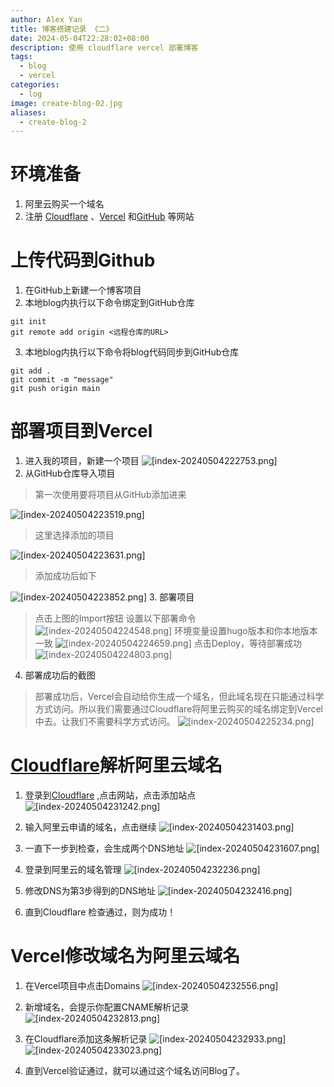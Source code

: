 ```yaml
---
author: Alex Yan
title: 博客搭建记录 《二》
date: 2024-05-04T22:28:02+08:00
description: 使用 cloudflare vercel 部署博客
tags:
  - blog
  - vercel
categories:
  - log
image: create-blog-02.jpg
aliases:
  - create-blog-2
---
```

# 环境准备
1. 阿里云购买一个域名
2. 注册 [Cloudflare](https://dash.cloudflare.com/) 、[Vercel](https://vercel.com/) 和[GitHub](https://github.com/) 等网站

# 上传代码到Github
1. 在GitHub上新建一个博客项目
2. 本地blog内执行以下命令绑定到GitHub仓库
```shell
git init
git remote add origin <远程仓库的URL>
```
3. 本地blog内执行以下命令将blog代码同步到GitHub仓库
```shell
git add .
git commit -m "message"
git push origin main
```
# 部署项目到Vercel
1. 进入我的项目，新建一个项目
![[index-20240504222753.png]](index-20240504222753.png)
2. 从GitHub仓库导入项目
> 第一次使用要将项目从GitHub添加进来

![[index-20240504223519.png]](index-20240504223519.png)
> 这里选择添加的项目

![[index-20240504223631.png]](index-20240504223631.png)
> 添加成功后如下

![[index-20240504223852.png]](index-20240504223852.png)
3. 部署项目
> 点击上图的Import按钮
> 设置以下部署命令
![[index-20240504224548.png]](index-20240504224548.png)
> 环境变量设置hugo版本和你本地版本一致
![[index-20240504224659.png]](index-20240504224659.png)
> 点击Deploy，等待部署成功
![[index-20240504224803.png]](index-20240504224803.png)
4. 部署成功后的截图
> 部署成功后，Vercel会自动给你生成一个域名，但此域名现在只能通过科学方式访问。所以我们需要通过Cloudflare将阿里云购买的域名绑定到Vercel中去。让我们不需要科学方式访问。
![[index-20240504225234.png]](index-20240504225234.png)
# [Cloudflare](https://dash.cloudflare.com/)解析阿里云域名
1. 登录到[Cloudflare](https://dash.cloudflare.com/) ,点击网站，点击添加站点
![[index-20240504231242.png]](index-20240504231242.png)
2. 输入阿里云申请的域名，点击继续
![[index-20240504231403.png]](index-20240504231403.png)
3. 一直下一步到检查，会生成两个DNS地址
![[index-20240504231607.png]](index-20240504231607.png)
4. 登录到阿里云的域名管理
![[index-20240504232236.png]](index-20240504232236.png)
5. 修改DNS为第3步得到的DNS地址
![[index-20240504232416.png]](index-20240504232416.png)


6. 直到Cloudflare 检查通过，则为成功！
# Vercel修改域名为阿里云域名
1. 在Vercel项目中点击Domains
![[index-20240504232556.png]](index-20240504232556.png)

2. 新增域名，会提示你配置CNAME解析记录
![[index-20240504232813.png]](index-20240504232813.png)
3. 在Cloudflare添加这条解析记录
![[index-20240504232933.png]](index-20240504232933.png)
![[index-20240504233023.png]](index-20240504233023.png)
4. 直到Vercel验证通过，就可以通过这个域名访问Blog了。